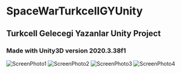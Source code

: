 # SpaceWarTurkcellGYUnity
## Turkcell Gelecegi Yazanlar Unity Project
### Made with Unity3D version 2020.3.38f1

![ScreenPhoto1](https://user-images.githubusercontent.com/23453984/197481744-29d9ca09-44c5-4181-ba23-c54095784a8c.png)
![ScreenPhoto2](https://user-images.githubusercontent.com/23453984/197481761-6256c9ae-ea87-432d-95ee-8c4aa3fe7853.png)
![ScreenPhoto3](https://user-images.githubusercontent.com/23453984/197481780-68a56331-021c-4ea2-a5ec-93dfb9597844.png)
![ScreenPhoto4](https://user-images.githubusercontent.com/23453984/197481790-94531802-8b33-4279-ae73-126d24ec71fb.png)
